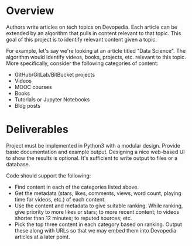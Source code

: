 # Overview

Authors write articles on tech topics on Devopedia. Each article can be extended by an algorithm that pulls in content relevant to that topic. This goal of this project is to identify relevant content given a topic.

For example, let's say we're looking at an article titled "Data Science". The algorithm would identify videos, books, projects, etc. relevant to this topic. More specifically, consider the following categories of content:
* GitHub/GitLab/BitBucket projects
* Videos
* MOOC courses
* Books
* Tutorials or Jupyter Notebooks
* Blog posts


# Deliverables

Project must be implemented in Python3 with a modular design. Provide basic documentation and example output. Designing a nice web-based UI to show the results is optional. It's sufficient to write output to files or a database.

Code should support the following:
* Find content in each of the categories listed above.
* Get the metadata (stars, likes, comments, views, word count, playing time for videos, etc.) of each content.
* Use the content and metadata to give suitable ranking. While ranking, give priority to more likes or stars; to more recent content; to videos shorter than 12 minutes; to reputed sources; etc.
* Pick the top three content in each category based on ranking. Output these along with URLs so that we may embed them into Devopedia articles at a later point.
